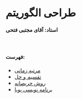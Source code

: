 # طراحی الگوریتم

#### استاد: آقای مجتبی فتحی
<br/>

#### فهرست:
* [مرتبه زمانی](part1.html)
* [تقسیم و حل](part2.html)
* [روش حریصانه](part3.html)
* [برنامه نویسی پویا](part4.html)